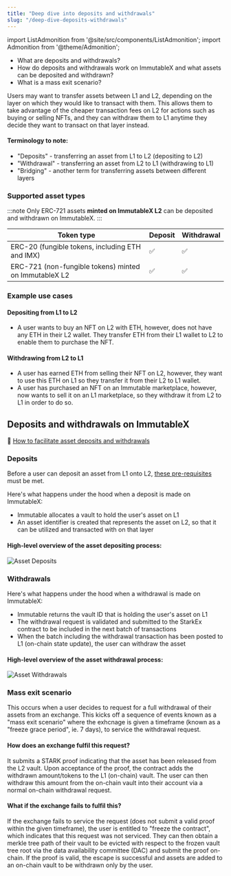 ```yaml
---
title: "Deep dive into deposits and withdrawals"
slug: "/deep-dive-deposits-withdrawals"
---
```


import ListAdmonition from '@site/src/components/ListAdmonition';
import Admonition from '@theme/Admonition';

<ListAdmonition>
    <ul>
        <li>What are deposits and withdrawals?</li>
        <li>How do deposits and withdrawals work on ImmutableX and what assets can be deposited and withdrawn?</li>
        <li>What is a mass exit scenario?</li>
    </ul>
</ListAdmonition>

Users may want to transfer assets between L1 and L2, depending on the layer on which they would like to transact with them. This allows them to take advantage of the cheaper transaction fees on L2 for actions such as buying or selling NFTs, and they can withdraw them to L1 anytime they decide they want to transact on that layer instead.

#### Terminology to note:
* "Deposits" - transferring an asset from L1 to L2 (depositing to L2)
* "Withdrawal" - transferring an asset from L2 to L1 (withdrawing to L1)
* "Bridging" - another term for transferring assets between different layers

### Supported asset types
:::note
Only ERC-721 assets **minted on ImmutableX L2** can be deposited and withdrawn on ImmutableX.
:::

| Token type | Deposit | Withdrawal |
| --- | --- | --- |
| ERC-20 (fungible tokens, including ETH and IMX) | ✅ | ✅ |
| ERC-721 (non-fungible tokens) minted on ImmutableX L2 | ✅ | ✅ |

### Example use cases

#### Depositing from L1 to L2
* A user wants to buy an NFT on L2 with ETH, however, does not have any ETH in their L2 wallet. They transfer ETH from their L1 wallet to L2 to enable them to purchase the NFT.

#### Withdrawing from L2 to L1
* A user has earned ETH from selling their NFT on L2, however, they want to use this ETH on L1 so they transfer it from their L2 to L1 wallet.
* A user has purchased an NFT on an Immutable marketplace, however, now wants to sell it on an L1 marketplace, so they withdraw it from L2 to L1 in order to do so.

## Deposits and withdrawals on ImmutableX

<Admonition type="info" title="Guide:" icon="">
    📘 <a href="./how-to-enable-deposits-withdrawals">How to facilitate asset deposits and withdrawals</a>
</Admonition>

### Deposits
Before a user can deposit an asset from L1 onto L2, [these pre-requisites](./how-to-enable-deposits-withdrawals#deposit-pre-requisites) must be met.

Here's what happens under the hood when a deposit is made on ImmutableX:
* Immutable allocates a vault to hold the user's asset on L1
* An asset identifier is created that represents the asset on L2, so that it can be utilized and transacted with on that layer

#### High-level overview of the asset depositing process:
![Asset Deposits](/img/AssetDeposits.png)

### Withdrawals
Here's what happens under the hood when a withdrawal is made on ImmutableX:
* Immutable returns the vault ID that is holding the user's asset on L1
* The withdrawal request is validated and submitted to the StarkEx contract to be included in the next batch of transactions
* When the batch including the withdrawal transaction has been posted to L1 (on-chain state update), the user can withdraw the asset

#### High-level overview of the asset withdrawal process:
![Asset Withdrawals](/img/Withdrawals.png)

### Mass exit scenario
This occurs when a user decides to request for a full withdrawal of their assets from an exchange. This kicks off a sequence of events known as a "mass exit scenario" where the exhcnage is given a timeframe (known as a "freeze grace period", ie. 7 days), to service the withdrawal request.

#### How does an exchange fulfil this request?
It submits a STARK proof indicating that the asset has been released from the L2 vault. Upon acceptance of the proof, the contract adds the withdrawn amount/tokens to the L1 (on-chain) vault. The user can then withdraw this amount from the on-chain vault into their account via a normal on-chain withdrawal request.

#### What if the exchange fails to fulfil this?
If the exchange fails to service the request (does not submit a valid proof within the given timeframe), the user is entitled to "freeze the contract", which indicates that this request was not serviced. They can then obtain a merkle tree path of their vault to be evicted with respect to the frozen vault tree root via the data availability committee (DAC) and submit the proof on-chain. If the proof is valid, the escape is successful and assets are added to an on-chain vault to be withdrawn only by the user.
